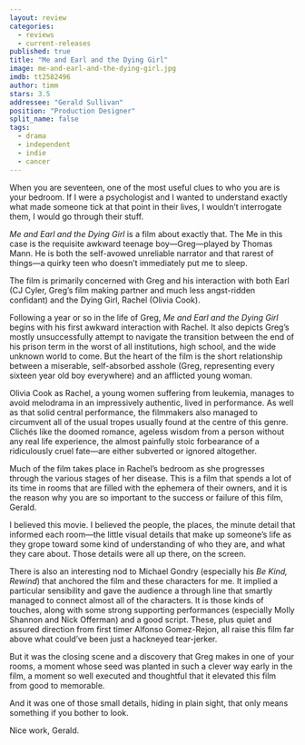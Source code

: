 ```yaml
---
layout: review
categories: 
  - reviews
  - current-releases
published: true
title: "Me and Earl and the Dying Girl"
image: me-and-earl-and-the-dying-girl.jpg
imdb: tt2582496
author: timm
stars: 3.5
addressee: "Gerald Sullivan"
position: "Production Designer"
split_name: false
tags: 
  - drama
  - independent
  - indie
  - cancer
---
```

When you are seventeen, one of the most useful clues to who you are is your bedroom. If I were a psychologist and I wanted to understand exactly what made someone tick at that point in their lives, I wouldn’t interrogate them, I would go through their stuff. 

_Me and Earl and the Dying Girl_ is a film about exactly that. The Me in this case is the requisite awkward teenage boy—Greg—played by Thomas Mann. He is both the self-avowed unreliable narrator and that rarest of things—a quirky teen who doesn’t immediately put me to sleep.

The film is primarily concerned with Greg and his interaction with both Earl (CJ Cyler, Greg’s film making partner and much less angst-ridden confidant) and the Dying Girl, Rachel (Olivia Cook). 

Following a year or so in the life of Greg, _Me and Earl and the Dying Girl_ begins with his first awkward interaction with Rachel. It also depicts Greg’s mostly unsuccessfully attempt to navigate the transition between the end of his prison term in the worst of all institutions, high school, and the wide unknown world to come. But the heart of the film is the short relationship between a miserable, self-absorbed asshole (Greg, representing every sixteen year old boy everywhere) and an afflicted young woman. 

Olivia Cook as Rachel, a young women suffering from leukemia, manages to avoid melodrama in an impressively authentic, lived in performance. As well as that solid central performance, the filmmakers also managed to circumvent all of the usual tropes usually found at the centre of this genre. Clichés like the doomed romance, ageless wisdom from a person without any real life experience, the almost painfully stoic forbearance of a ridiculously cruel fate—are either subverted or ignored altogether.

Much of the film takes place in Rachel’s bedroom as she progresses through the various stages of her disease. This is a film that spends a lot of its time in rooms that are filled with the ephemera of their owners, and it is the reason why you are so important to the success or failure of this film, Gerald.

I believed this movie. I believed the people, the places, the minute detail that informed each room—the little visual details that make up someone’s life as they grope toward some kind of understanding of who they are, and what they care about. Those details were all up there, on the screen.

There is also an interesting nod to Michael Gondry (especially his _Be Kind, Rewind_) that anchored the film and these characters for me. It implied a particular sensibility and gave the audience a through line that smartly managed to connect almost all of the characters. It is those kinds of touches, along with some strong supporting performances (especially Molly Shannon and Nick Offerman) and a good script. These, plus quiet and assured direction from first timer Alfonso Gomez-Rejon, all raise this film far above what could’ve been just a hackneyed tear-jerker.

But it was the closing scene and a discovery that Greg makes in one of your rooms, a moment whose seed was planted in such a clever way early in the film, a moment so well executed and thoughtful that it elevated this film from good to memorable. 

And it was one of those small details, hiding in plain sight, that only means something if you bother to look.  

Nice work, Gerald.